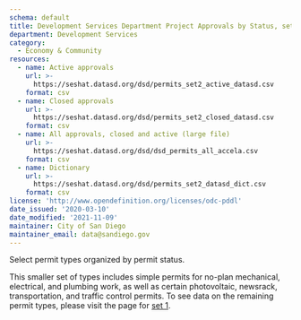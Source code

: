 ```yaml
---
schema: default
title: Development Services Department Project Approvals by Status, set 2 of 2
department: Development Services
category:
  - Economy & Community
resources:
  - name: Active approvals
    url: >-
      https://seshat.datasd.org/dsd/permits_set2_active_datasd.csv
    format: csv
  - name: Closed approvals
    url: >-
      https://seshat.datasd.org/dsd/permits_set2_closed_datasd.csv
    format: csv
  - name: All approvals, closed and active (large file)
    url: >-
      https://seshat.datasd.org/dsd/dsd_permits_all_accela.csv
    format: csv
  - name: Dictionary
    url: >-
      https://seshat.datasd.org/dsd/permits_set2_datasd_dict.csv
    format: csv
license: 'http://www.opendefinition.org/licenses/odc-pddl'
date_issued: '2020-03-10'
date_modified: '2021-11-09'
maintainer: City of San Diego
maintainer_email: data@sandiego.gov
---
```

Select permit types organized by permit status.

This smaller set of types includes simple permits for no-plan mechanical, electrical, and plumbing work, as well as certain photovoltaic, newsrack, transportation, and traffic control permits. To see data on the remaining permit types, please visit the page for [set 1](/datasets/development-permits-set1/).